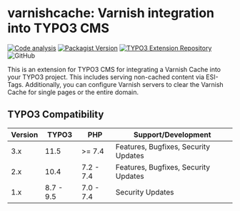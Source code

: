 # varnishcache: Varnish integration into TYPO3 CMS

[![Code analysis](https://github.com/mittwald/typo3-varnishcache/actions/workflows/php.yml/badge.svg)](https://github.com/mittwald/typo3-varnishcache/actions/workflows/php.yml)
[![Packagist Version](https://img.shields.io/packagist/v/mittwald/varnishcache)](https://packagist.org/packages/mittwald/varnishcache)
[![TYPO3 Extension Repository](https://img.shields.io/github/v/release/mittwald/typo3-varnishcache?color=f49700&label=TYPO3%20TER)](https://extensions.typo3.org/extension/varnishcache/)
![GitHub](https://img.shields.io/github/license/mittwald/typo3-varnishcache)

This is an extension for TYPO3 CMS for integrating a Varnish Cache into your TYPO3 project. This includes serving non-cached content via ESI-Tags.
Additionally, you can configure Varnish servers to clear the Varnish Cache for single pages or the entire domain.

## TYPO3 Compatibility

| Version             | TYPO3      | PHP       | Support/Development                     |
| ------------------- | ---------- | ----------|---------------------------------------- |
| 3.x                 | 11.5       | >= 7.4    | Features, Bugfixes, Security Updates    |
| 2.x                 | 10.4       | 7.2 - 7.4 | Features, Bugfixes, Security Updates    |
| 1.x                 | 8.7 - 9.5  | 7.0 - 7.4 | Security Updates                        |
